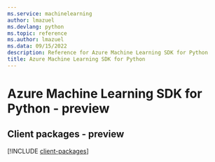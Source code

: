 ```yaml
---
ms.service: machinelearning
author: lmazuel
ms.devlang: python
ms.topic: reference
ms.author: lmazuel
ms.data: 09/15/2022
description: Reference for Azure Machine Learning SDK for Python
title: Azure Machine Learning SDK for Python
---
```

# Azure Machine Learning SDK for Python - preview

## Client packages - preview
[!INCLUDE [client-packages](machine-learning-client-index.md)]